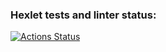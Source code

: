 ### Hexlet tests and linter status:
[![Actions Status](https://github.com/bukvoezhka/python-project-lvl1/workflows/hexlet-check/badge.svg)](https://github.com/bukvoezhka/python-project-lvl1/actions)
